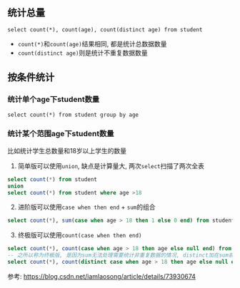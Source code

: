 ## 统计总量
`select count(*), count(age), count(distinct age) from student`
- `count(*)`和`count(age)`结果相同, 都是统计总数据数量
- `count(distinct age)`则是统计不重复数据数量

## 按条件统计

### 统计单个age下student数量
`select count(*) from student group by age`

### 统计某个范围age下student数量
比如统计学生总数量和18岁以上学生的数量
1. 简单版可以使用`union`, 缺点是计算量大, 两次`select`扫描了两次全表
```sql
select count(*) from student
union
select count(*) from student where age >18
```

2. 进阶版可以使用`case when then end` + `sum`的组合
```sql
select count(*), sum(case when age > 18 then 1 else 0 end) from student
```

3. 终极版可以使用`count(case when then end)`
```sql
select count(*), count(case when age > 18 then age else null end) from student
-- 之所以称为终极版, 是因为sum无法处理需要统计非重复数据的情况, distinct加在sum前, 会将所有的1去重
select count(*), count(distinct case when age > 18 then age else null end) from student
```


参考:
https://blog.csdn.net/iamlaosong/article/details/73930674




